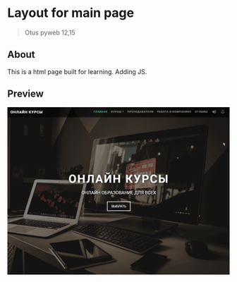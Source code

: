 # Layout for main page
> Otus pyweb 12,15

## About
This is a html page built for learning. Adding JS.


## Preview
![preview](static/image/preview.gif) 

